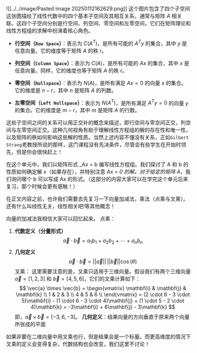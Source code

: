 ![[../../image/Pasted image 20250112162629.png]]
这个图片包含了四个子空间
这张图描绘了线性代数中的四个基本子空间及其相互关系，通常与矩阵 $A$ 相关联。这四个子空间分别是行空间、列空间、零空间和左零空间，它们在矩阵理论和线性方程组的求解中扮演着核心角色。

- **行空间（`Row Space`）**：表示为 $C(A^T)$，是所有可能的 $A^Ty$ 的集合，其中 $y$ 是任意向量。它的维度等于矩阵 $A$ 的秩 $r$。
  
- **列空间（`Column Space`）**：表示为 $C(A)$，是所有可能的 $Ax$ 的集合，其中 $x$ 是任意向量。同样，它的维度也等于矩阵 $A$ 的秩 $r$。
  
- **零空间（`Nullspace`）**：表示为 $N(A)$，是所有满足 $Ax=0$ 的向量 $x$ 的集合。它的维度是 $n-r$，其中 $n$ 是矩阵 $A$ 的列数。
  
- **左零空间（`Left Nullspace`）**：表示为 $N(A^T)$，是所有满足 $A^Ty=0$ 的向量 $y$ 的集合。它的维度是 $m-r$，其中 $m$ 是矩阵 $A$ 的行数。

这些子空间之间的关系可以用正交补的概念来描述，即行空间与零空间正交，列空间与左零空间正交。这种几何视角有助于理解线性方程组的解的存在性和唯一性，以及矩阵的秩如何影响这些解的性质。当然上述内容不懂没有关系，正如`Gilbert Strang`老教授所说的那样，这门课程没有先决条件，尽管会有些学生在开始时领先，但是你会很快赶上！

在这个单元中，我们以矩阵形式 _Ax = b 编写线性方程组。我们探讨了 A 和 b 的性质如何确定解 x（如果存在），并特别注意 _Ax = 0 的解。对于给定的矩阵 A_，我们询问哪个 b 可以写成 Ax 的形式。（这部分的内容大家可以在学完这个单元后来复习，那个时候会更有感触！）

在正文内容之前，也许我们需要去先复习一下向量加减法，乘法（点乘与叉乘）。还有什么叫线性无关，线性相关吧!等其他概念！

向量的加减法我相信大家可以回忆起来。
点乘：
1. **代数定义（分量形式）** $$ \vec{a} \cdot \vec{b} = a_1 b_1 + a_2 b_2 + \cdots + a_n b_n $$
2. **几何定义** $$ \vec{a} \cdot \vec{b} = ||\vec{a}|| \, ||\vec{b}|| \cos(\theta) $$
叉乘：
这里需要注意的是，叉乘只适用于三维向量。假设我们有两个三维向量 $\vec{a} = [1, 2, 3]$ 和 $\vec{b} = [4, 5, 6]$，它们的叉乘计算如下： $$ \vec{a} \times \vec{b} = \begin{vmatrix} \mathbf{i} & \mathbf{j} & \mathbf{k} \\ 1 & 2 & 3 \\ 4 & 5 & 6 \\ \end{vmatrix} = (2 \cdot 6 - 3 \cdot 5)\mathbf{i} - (1 \cdot 6 - 3 \cdot 4)\mathbf{j} + (1 \cdot 5 - 2 \cdot 4)\mathbf{k} = -3\mathbf{i} + 6\mathbf{j} - 3\mathbf{k} $$ 即，$\vec{a} \times \vec{b} = [-3, 6, -3]$。
 **几何定义**：结果向量的方向垂直于原来两个向量所张成的平面

如果非要在二维向量中用叉乘也行，但是结果会是一个标量。而更高维度的情况下叉乘的定义会变得复杂，代数结构也会改变，我们这里不讨论！